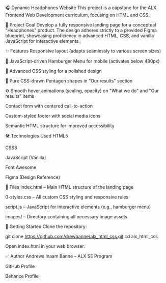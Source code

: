 🎧 Dynamic Headphones Website
This project is a capstone for the ALX Frontend Web Development curriculum, focusing on HTML and CSS.

📄 Project Goal
Develop a fully responsive landing page for a conceptual "Headphones" product. The design adheres strictly to a provided Figma blueprint, showcasing proficiency in advanced HTML, CSS, and vanilla JavaScript for interactive elements.

✨ Features
Responsive layout (adapts seamlessly to various screen sizes)

🍔 JavaScript-driven Hamburger Menu for mobile (activates below 480px)

🎨 Advanced CSS styling for a polished design

🔺 Pure CSS-drawn Pentagon shapes in "Our results" section

⚙️ Smooth hover animations (scaling, opacity) on "What we do" and "Our results" items

Contact form with centered call-to-action

Custom-styled footer with social media icons

Semantic HTML structure for improved accessibility

🛠️ Technologies Used
HTML5

CSS3

JavaScript (Vanilla)

Font Awesome

Figma (Design Reference)

📂 Files
index.html – Main HTML structure of the landing page

0-styles.css – All custom CSS styling and responsive rules

script.js – JavaScript for interactive elements (e.g., hamburger menu)

images/ – Directory containing all necessary image assets

🚀 Getting Started
Clone the repository:

git clone https://github.com/drewbanne/alx_html_css.git
cd alx_html_css

Open index.html in your web browser.

✅ Author
Andrews Inaam Banne – ALX SE Program

GitHub Profile

Behance Profile
